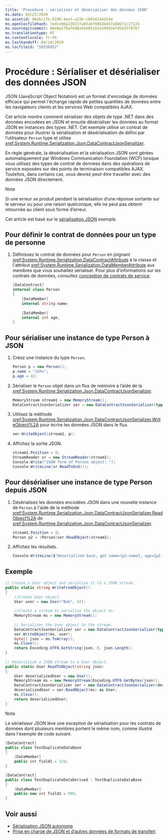 ```yaml
---
title: 'Procédure : sérialiser et désérialiser des données JSON'
ms.date: 03/25/2019
ms.assetid: 88abc1fb-8196-4ee3-a23b-c6934144d1dd
ms.openlocfilehash: 7edce66a23021fa03a6f98b3b847a5b671c17124
ms.sourcegitcommit: 0be8a279af6d8a43e03141e349d3efd5d35f8767
ms.translationtype: HT
ms.contentlocale: fr-FR
ms.lasthandoff: 04/18/2019
ms.locfileid: "59336952"
---
```

# <a name="how-to-serialize-and-deserialize-json-data"></a>Procédure : Sérialiser et désérialiser des données JSON
JSON (JavaScript Object Notation) est un format d'encodage de données efficace qui permet l'échange rapide de petites quantités de données entre les navigateurs clients et les services Web compatibles AJAX.  
  
 Cet article montre comment sérialiser des objets de type .NET dans des données encodées en JSON et ensuite désérialiser les données au format JSON en instances des types .NET. Cet exemple utilise un contrat de données pour illustrer la sérialisation et désérialisation de défini par l’utilisateur `Person` type et utilise <xref:System.Runtime.Serialization.Json.DataContractJsonSerializer>.  
  
 En règle générale, la désérialisation et la sérialisation JSON sont gérées automatiquement par Windows Communication Foundation (WCF) lorsque vous utilisez des types de contrat de données dans des opérations de service exposées sur des points de terminaison compatibles AJAX. Toutefois, dans certains cas, vous devrez peut-être travailler avec des données JSON directement.   
  
> [!NOTE]
>  Si une erreur se produit pendant la sérialisation d’une réponse sortante sur le serveur ou pour une raison quelconque, elle ne peut pas obtenir retournée au client sous forme d’erreur.  
  
 Cet article est basé sur le [sérialisation JSON](../samples/json-serialization.md) exemple.  
  
## <a name="to-define-the-data-contract-for-a-person-type"></a>Pour définir le contrat de données pour un type de personne 
  
1. Définissez le contrat de données pour `Person` en joignant <xref:System.Runtime.Serialization.DataContractAttribute> à la classe et l'attribut <xref:System.Runtime.Serialization.DataMemberAttribute> aux membres que vous souhaitez sérialiser. Pour plus d’informations sur les contrats de données, consultez [conception de contrats de service](../designing-service-contracts.md).  
  
    ```csharp  
    [DataContract]  
    internal class Person  
    {  
        [DataMember]  
        internal string name;  
  
        [DataMember]  
        internal int age;  
    }  
    ```  
  
## <a name="to-serialize-an-instance-of-type-person-to-json"></a>Pour sérialiser une instance de type Person à JSON  
  
1. Créez une instance du type `Person`.  
  
    ```csharp  
    Person p = new Person();  
    p.name = "John";  
    p.age = 42;  
    ```  
  
2. Sérialiser le `Person` objet dans un flux de mémoire à l’aide de la <xref:System.Runtime.Serialization.Json.DataContractJsonSerializer>.  
  
    ```csharp  
    MemoryStream stream1 = new MemoryStream();  
    DataContractJsonSerializer ser = new DataContractJsonSerializer(typeof(Person));  
    ```  
  
3. Utilisez la méthode <xref:System.Runtime.Serialization.Json.DataContractJsonSerializer.WriteObject%2A> pour écrire les données JSON dans le flux.  
  
    ```csharp  
    ser.WriteObject(stream1, p);  
    ```  
  
4. Affichez la sortie JSON.  
  
    ```csharp  
    stream1.Position = 0;  
    StreamReader sr = new StreamReader(stream1);  
    Console.Write("JSON form of Person object: ");  
    Console.WriteLine(sr.ReadToEnd());  
    ```  
  
## <a name="to-deserialize-an-instance-of-type-person-from-json"></a>Pour désérialiser une instance de type Person depuis JSON  
  
1. Désérialisez les données encodées JSON dans une nouvelle instance de `Person` à l'aide de la méthode <xref:System.Runtime.Serialization.Json.DataContractJsonSerializer.ReadObject%2A> de <xref:System.Runtime.Serialization.Json.DataContractJsonSerializer>.  
  
    ```csharp  
    stream1.Position = 0;  
    Person p2 = (Person)ser.ReadObject(stream1);  
    ```  
  
2. Affichez les résultats.  
  
    ```csharp  
    Console.WriteLine($"Deserialized back, got name={p2.name}, age={p2.age}");  
    ```  
  
## <a name="example"></a>Exemple  
  
```csharp  
// Create a User object and serialize it to a JSON stream.  
public static string WriteFromObject()  
{  
    //Create User object.  
    User user = new User("Bob", 42);  
  
    //Create a stream to serialize the object to.  
    MemoryStream ms = new MemoryStream();  
  
    // Serializer the User object to the stream.  
    DataContractJsonSerializer ser = new DataContractJsonSerializer(typeof(User));  
    ser.WriteObject(ms, user);  
    byte[] json = ms.ToArray();  
    ms.Close();  
    return Encoding.UTF8.GetString(json, 0, json.Length);  
}  
  
// Deserialize a JSON stream to a User object.  
public static User ReadToObject(string json)  
{  
    User deserializedUser = new User();  
    MemoryStream ms = new MemoryStream(Encoding.UTF8.GetBytes(json));  
    DataContractJsonSerializer ser = new DataContractJsonSerializer(deserializedUser.GetType());  
    deserializedUser = ser.ReadObject(ms) as User;  
    ms.Close();  
    return deserializedUser;  
}  
```  
  
> [!NOTE]
>  Le sérialiseur JSON lève une exception de sérialisation pour les contrats de données dont plusieurs membres portent le même nom, comme illustré dans l'exemple de code suivant.  
  
```csharp  
[DataContract]  
public class TestDuplicateDataBase  
{  
    [DataMember]  
    public int field1 = 123;  
}

[DataContract]  
public class TestDuplicateDataDerived : TestDuplicateDataBase  
{  
    [DataMember]  
    public new int field1 = 999;  
}  
```  
  
## <a name="see-also"></a>Voir aussi

- [Sérialisation JSON autonome](stand-alone-json-serialization.md)
- [Prise en charge de JSON et d’autres données de formats de transfert](support-for-json-and-other-data-transfer-formats.md)
